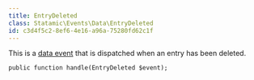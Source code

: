 ```yaml
---
title: EntryDeleted
class: Statamic\Events\Data\EntryDeleted
id: c3d4f5c2-8ef6-4e16-a96a-75280fd62c1f
---
```

This is a [data event](/addons/events/#data-events) that is dispatched when an entry has been deleted.

```
public function handle(EntryDeleted $event);
```
